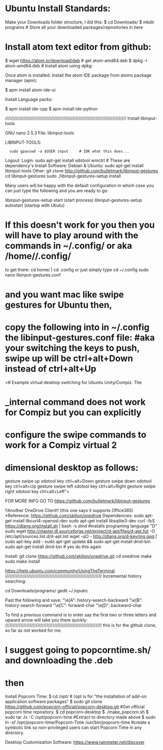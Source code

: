 # Ubuntu Install Standards:
Make your Downloads folder structure, I did this:
$ cd Downloads/
$ mkdir programs    # Store all your downloaded packages/repositories in here


# Install atom text editor from github:


$ wget https://atom.io/download/deb # get atom-amd64.deb
$ dpkg -i atom-amd64.deb # Install atom using dpkg:

Once atom is installed:
Install the atom IDE package from atoms package manager (apm):

$ apm install atom-ide-ui

Install Language packs:

$ apm install ide-cpp
$ apm install ide-python

///////////////////////////////////////////////////////////////////////////////
Install libinput-tools

GNU nano 2.5.3                                                                 File: libinput-tools

LIBINPUT-TOOLS:

      sudo gpasswd -a $USER input     # IDK what this does...
Logout:
Login:
      sudo apt-get install xdotool wmctrl     # These are dependency's
Install Software:
Debian & Ubuntu:
      sudo apt-get install libinput-tools
Other:
      git clone http://github.com/bulletmark/libinput-gestures
      cd libinput-gestures
      sudo ./libinput-gestures-setup install

Many users will be happy with the default configuration in which case you can just type the following and you are ready to go:

libinput-gestures-setup start (start process)
libinput-gestures-setup autostart (startup with Ubutu)

#
# If this doesn't work for you then you will have to play around with the commands in ~/.config/ or aka /home/<yourusername>/.config/
to get there:
cd home/<yourusername> | cd .config
or just simply type
cd ~/.config
sudo nano libinput-gestures.conf
# and you want mac like swipe gestures for Ubuntu then,
# copy the following into in ~/.config the libinput-gestures.conf file: #aka your switching the keys to push, swipe up will be ctrl+alt+Down instead of ctrl+alt+Up
<# Example virtual desktop switching for Ubuntu Unity/Compiz. The
# _internal command does not work for Compiz but you can explicitly
# configure the swipe commands to work for a Compiz virtual 2
# dimensional desktop as follows:
 gesture swipe up       xdotool key ctrl+alt+Down
 gesture swipe down     xdotool key ctrl+alt+Up
 gesture swipe left     xdotool key ctrl+alt+Right
 gesture swipe right    xdotool key ctrl+alt+Left">













FOR MORE INFO GO TO https://github.com/bulletmark/libinput-gestures



!!Another OneDrive Client!! (this one says it supports Office365)
*Reference: https://github.com/skilion/onedrive
Dependencies:
sudo apt-get install libcurl4-openssl-dev
sudo apt-get install libsqlite3-dev
curl -fsS https://dlang.org/install.sh | bash -s dmd  #installs programing language "D"
sudo wget http://master.dl.sourceforge.net/project/d-apt/files/d-apt.list -O /etc/apt/sources.list.d/d-apt.list
wget -qO - http://dlang.org/d-keyring.gpg | sudo apt-key add -
sudo apt-get update && sudo apt-get install dmd-bin
sudo apt-get install dmd-bin             # yes do this again

Install:
git clone https://github.com/skilion/onedrive.git
cd onedrive
make
sudo make install


https://help.ubuntu.com/community/UsingTheTerminal
///////////////////////////////////////////////////////////////
Incremental history searching:

cd Downloads/programs/
gedit ~/.inputrc

Past the following and save:
"\e[A": history-search-backward
"\e[B": history-search-forward
"\e[C": forward-char
"\e[D": backward-char

To find a previous command is to enter say the first two or three letters and upward arrow will take you there quickly:
/////////////////////////////////////////////////////////////// this is for the github clone, so far as not worked for me.
# I suggest going to popcorntime.sh/ and downloading the .deb
# then
Install Popcorn Time:
$ cd /opt/     # /opt is for "the installation of add-on application software packages"
$ sudo git clone https://github.com/popcorn-official/popcorn-desktop.git     #Get official popcorn time repository.
$ cd popcorn-desktop
$ ./make_popcorn.sh
$ sudo tar Jx -C /opt/popcorn-time      #Extract to directory made above
$ sudo ln -sf /opt/popcorn-time/Popcorn-Time /usr/bin/popcorn-time      #create a symbolic link so non-privileged users can start Popcorn Time in any directory.












Desktop Customization Software:
https://www.rainmeter.net/discover
